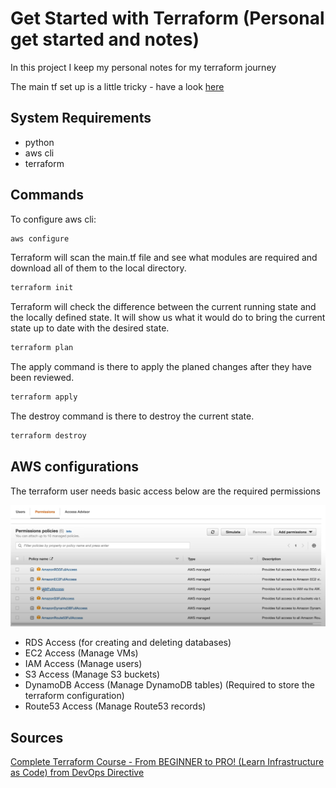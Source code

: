 # Get Started with Terraform (Personal get started and notes)

In this project I keep my personal notes for my terraform journey

The main tf set up is a little tricky - have a look <a href="./terraformBaseArchitecture/setup.md">here</a>

## System Requirements

- python
- aws cli
- terraform

## Commands

To configure aws cli:

```bash
aws configure
```

Terraform will scan the main.tf file and see what modules are required and download all of them to the local directory.

```bash
terraform init
```

Terraform will check the difference between the current running state and the locally defined state. It will show us what it would do to bring the current state up to date with the desired state.

```bash
terraform plan
```

The apply command is there to apply the planed changes after they have been reviewed.

```bash
terraform apply
```

The destroy command is there to destroy the current state.

```bash
terraform destroy
```

## AWS configurations

The terraform user needs basic access below are the required permissions

<img src="./img/awspermissions.PNG">

- RDS Access (for creating and deleting databases)
- EC2 Access (Manage VMs)
- IAM Access (Manage users)
- S3 Access (Manage S3 buckets)
- DynamoDB Access (Manage DynamoDB tables) (Required to store the terraform configuration)
- Route53 Access (Manage Route53 records)

## Sources

<a _blank href="https://www.youtube.com/watch?v=7xngnjfIlK4&t">Complete Terraform Course - From BEGINNER to PRO! (Learn Infrastructure as Code) from DevOps Directive<a>
